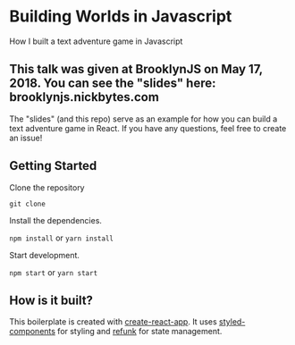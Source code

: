 # Building Worlds in Javascript

How I built a text adventure game in Javascript

## This talk was given at BrooklynJS on May 17, 2018. You can see the "slides" here: brooklynjs.nickbytes.com

The "slides" (and this repo) serve as an example for how you can build a text adventure game in React. If you have any questions, feel free to create an issue!

## Getting Started

Clone the repository

`git clone`

Install the dependencies.

`npm install` or `yarn install`

Start development.

`npm start` or `yarn start`

## How is it built?

This boilerplate is created with [create-react-app](https://github.com/facebook/create-react-app). It uses [styled-components](https://www.styled-components.com/docs/api#typescript) for styling and [refunk](https://github.com/jxnblk/refunk/tree/master/examples) for state management.
